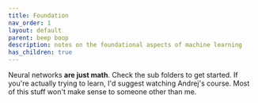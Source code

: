 ```yaml
---
title: Foundation
nav_order: 1
layout: default
parent: beep boop
description: notes on the foundational aspects of machine learning
has_children: true
---
```


Neural networks **are just math**. Check the sub folders to get started. If you're actually trying to learn, I'd suggest watching Andrej's course. Most of this stuff won't make sense to someone other than me.
